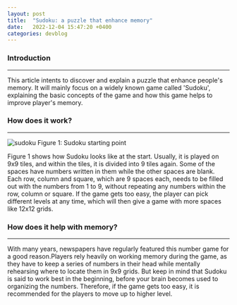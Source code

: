 ```yaml
---
layout: post
title:  "Sudoku: a puzzle that enhance memory"
date:   2022-12-04 15:47:20 +0400
categories: devblog
---
```


### Introduction

---
This article intents to discover and explain a puzzle that enhance people's memory. It will mainly focus on a widely known game called 'Sudoku', explaining the basic concepts of the game and how this game helps to improve player's memory.

### How does it work?

---
![sudoku](https://upload.wikimedia.org/wikipedia/commons/8/83/Sudoku_2022-12-04_at_3.54.15_PM.png)
Figure 1: Sudoku starting point

Figure 1 shows how Sudoku looks like at the start. Usually, it is played on 9x9 tiles, and within the tiles, it is divided into 9 tiles again. Some of the spaces have numbers written in them while the other spaces are blank. Each row, column and square, which are 9 spaces each, needs to be filled out with the numbers from 1 to 9, without repeating any numbers within the row, column or square. If the game gets too easy, the player can pick different levels at any time, which will then give a game with more spaces like 12x12 grids.

### How does it help with memory?

---
With many years, newspapers have regularly featured this number game for a good reason.Players rely heavily on working memory during the game, as they have to keep a series of numbers in their head while mentally rehearsing where to locate them in 9x9 grids. But keep in mind that Sudoku is said to work best in the beginning, before your brain becomes used to organizing the numbers. Therefore, if the game gets too easy, it is recommended for the players to move up to higher level.
